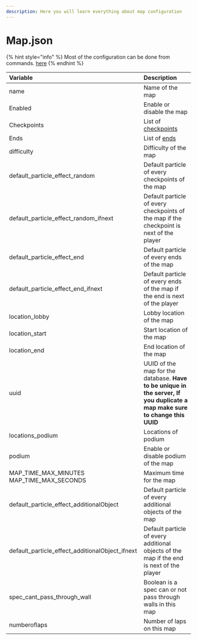```yaml
---
description: Here you will learn everything about map configuration
---
```


# Map.json

{% hint style="info" %}
Most of the configuration can be done from commands. [here](https://chooseit.gitbook.io/elytraracing/commands/command-ermap#map-system)
{% endhint %}

| Variable | Description |
| :--- | :--- |
| name | Name of the map |
| Enabled | Enable or disable the map |
| Checkpoints | List of [checkpoints](https://chooseit.gitbook.io/elytraracing/configuration/map.json/checkpoint-end) |
| Ends | List of [ends](https://chooseit.gitbook.io/elytraracing/configuration/map.json/checkpoint-end) |
| difficulty | Difficulty of the map |
| default\_particle\_effect\_random | Default particle of every checkpoints of the map |
| default\_particle\_effect\_random\_ifnext | Default particle of every checkpoints of the map if the checkpoint is next of the player |
| default\_particle\_effect\_end | Default particle of every ends of the map |
| default\_particle\_effect\_end\_ifnext | Default particle of every ends of the map if the end is next of the player  |
| location\_lobby | Lobby location of the map |
| location\_start | Start location of the map |
| location\_end | End location of the map |
| uuid | UUID of the map for the database. **Have to be unique in the server, If you duplicate a map make sure to change this UUID** |
| locations\_podium | Locations of podium |
| podium | Enable or disable podium of the map |
| MAP\_TIME\_MAX\_MINUTES MAP\_TIME\_MAX\_SECONDS | Maximum time for the map |
| default\_particle\_effect\_additionalObject | Default particle of every additional objects of the map |
| default\_particle\_effect\_additionalObject\_ifnext | Default particle of every additional objects of the map if the end is next of the player  |
| spec\_cant\_pass\_through\_wall | Boolean is a spec can or not pass through walls in this map |
| numberoflaps | Number of laps on this map |



